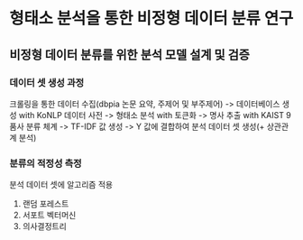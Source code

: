 # 형태소 분석을 통한 비정형 데이터 분류 연구

## 비정형 데이터 분류를 위한 분석 모델 설계 및 검증

### 데이터 셋 생성 과정
크롤링을 통한 데이터 수집(dbpia 논문 요약, 주제어 및 부주제어)
-> 데이터베이스 생성 with KoNLP 데이터 사전
-> 형태소 분석 with 토큰화
-> 명사 추출 with KAIST 9품사 분류 체계
-> TF-IDF 값 생성
-> Y 값에 결합하여 분석 데이터 셋 생성(+ 상관관계 분석)

### 분류의 적정성 측정
분석 데이터 셋에 알고리즘 적용
1. 랜덤 포레스트
2. 서포트 벡터머신
3. 의사결정트리

